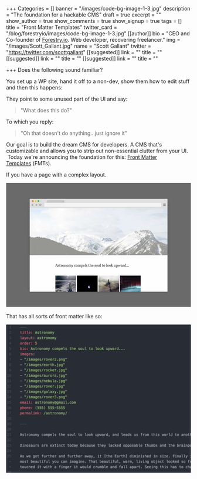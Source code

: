+++
Categories = []
banner = "/images/code-bg-image-1-3.jpg"
description = "The foundation for a hackable CMS"
draft = true
excerpt = ""
show_author = true
show_comments = true
show_signup = true
tags = []
title = "Front Matter Templates"
twitter_card = "/blog/forestryio/images/code-bg-image-1-3.jpg"
[[author]]
bio = "CEO and Co-founder of <a href='https://forestry.io' title='Forestry.io CMS'>Forestry.io</a>. Web developer, recovering freelancer."
img = "/images/Scott_Gallant.jpg"
name = "Scott Gallant"
twitter = "https://twitter.com/scottgallant"
[[suggested]]
link = ""
title = ""
[[suggested]]
link = ""
title = ""
[[suggested]]
link = ""
title = ""

+++
<span style="letter-spacing: 0.01em;">Does the following sound familiar? </span>

<span style="letter-spacing: 0.01em;">You set up a WP site, hand it off to a non-dev, show them how to edit stuff and then this happens:</span>

They point to some unused part of the UI and say:

> "What does this do?"

To which you reply:

> "Oh that doesn't do anything...just ignore it"

Our goal is to build the dream CMS for developers. A CMS that's customizable and allows you to strip out non-essential clutter from your UI.  <span style="letter-spacing: 0.01em;">Today we're announcing the foundation for this: </span>[Front Matter Templates](https://forestry.io/docs/setting-up-a-site/front-matter-templates/) <span style="letter-spacing: 0.01em;">(FMTs).</span>

If you have a page with a complex layout. 

![/images/front-matter-templates.jpg](/images/front-matter-templates.jpg)

That has all sorts of front matter like so:

![/images/front matter.png](/images/front%20matter.png)

<span style="letter-spacing: 0.01em;"></span>